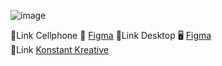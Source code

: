 ![image](https://github.com/DIGORACCOON4279/Konstant-Kreative/assets/88150970/05e6e369-eaf3-43f9-bbf2-942b137ef07e)</br>


🎨Link Cellphone 📲 [Figma](https://www.figma.com/proto/Nu1rASh7xzJAHhig81kJrn/Konstant-Kreative?page-id=1%3A13&node-id=76-17140&viewport=451%2C331%2C0.09&t=0bYt5y4yqwQEgC34-1&scaling=scale-down&starting-point-node-id=76%3A17140)
🎨Link Desktop 🖥 [Figma](https://www.figma.com/proto/Nu1rASh7xzJAHhig81kJrn/Konstant-Kreative?page-id=1%3A7&node-id=76-19310&viewport=451%2C331%2C0.12&t=xp5dimsh02KAvrTb-1&scaling=scale-down&starting-point-node-(id=76%3A19310))</br>
🚀Link [Konstant Kreative](https://digoraccoon4279.github.io/Konstant-Kreative/)</br>
